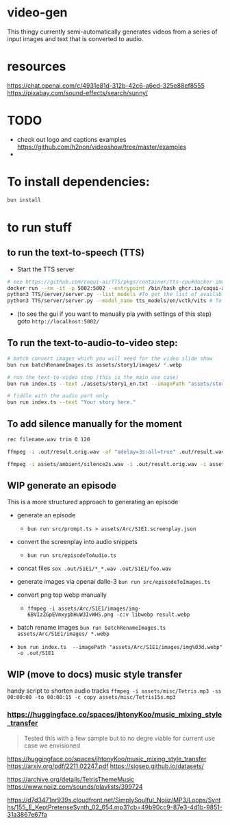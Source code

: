 # video-gen

This thingy currently semi-automatically generates videos from a series of input images and text that is converted to audio.

# resources

https://chat.openai.com/c/4931e81d-312b-42c6-a6ed-325e88ef8555
https://pixabay.com/sound-effects/search/sunny/


# TODO

- check out logo and captions examples https://github.com/h2non/videoshow/tree/master/examples
- 
# To install dependencies:

```bash
bun install
```

# to run stuff


## to run the text-to-speech (TTS)

- Start the TTS server

```bash
# see https://github.com/coqui-ai/TTS/pkgs/container/tts-cpu#docker-image
docker run --rm -it -p 5002:5002 --entrypoint /bin/bash ghcr.io/coqui-ai/tts-cpu
python3 TTS/server/server.py --list_models #To get the list of available models
python3 TTS/server/server.py --model_name tts_models/en/vctk/vits # To start a server
```

- (to see the gui if you want to manually pla ywith settings of this step) goto `http://localhost:5002/`


## To run the text-to-audio-to-video step:

```bash
# batch convert images which you will need for the video slide show
bun run batchRenameImages.ts assets/story1/images/ *.webp

# run the text-to-video step (this is the main use case)
bun run index.ts --text ./assets/story1_en.txt --imagePath "assets/story1/images/img%03d.webp" -o .out

# fiddle with the audio part only
bun run index.ts --text "Your story here."
```

## To add silence manually for the moment

```bash
rec filename.wav trim 0 120 

ffmpeg -i .out/result.orig.wav -af "adelay=3s:all=true" .out/result.wav

ffmpeg -i assets/ambient/silence2s.wav -i .out/result.orig.wav -i assets/ambient/silence10s.wav -filter_complex "[0:a][1:a][2:a]concat=n=3:v=0:a=1[a]" -map "[a]" .out/result.wav

```

## WIP generate an episode

This is a more structured approach to generating an episode

- generate an episode 
    - `bun run src/prompt.ts > assets/Arc/S1E1.screenplay.json`
- convert the screenplay into audio snippets
    - `bun run src/episodeToAudio.ts `
- concat files `sox .out/S1E1/*_*.wav .out/S1E1/foo.wav`

- generate images via openai dalle-3 `bun run src/episodeToImages.ts`

- convert png top webp manually 
    - `ffmpeg -i assets/Arc/S1E1/images/img-6BVIzZGpEVmxypbHuW3IvWHS.png -c:v libwebp result.webp`
- batch rename images `bun run batchRenameImages.ts assets/Arc/S1E1/images/ *.webp`

- `bun run index.ts  --imagePath "assets/Arc/S1E1/images/img%03d.webp" -o .out/S1E1`

## WIP (move to docs) music style transfer

handy script to shorten audio tracks
`ffmpeg -i assets/misc/Tetris.mp3 -ss 00:00:00 -to 00:00:15 -c copy assets/misc/Tetris15s.mp3`

### https://huggingface.co/spaces/jhtonyKoo/music_mixing_style_transfer

> Tested this with a few sample but to no degre viable for current use case we envisioned



https://huggingface.co/spaces/jhtonyKoo/music_mixing_style_transfer
https://arxiv.org/pdf/2211.02247.pdf
https://sigsep.github.io/datasets/

https://archive.org/details/TetrisThemeMusic
https://www.noiiz.com/sounds/playlists/399724

https://d7d3471nr939s.cloudfront.net/SimplySoulful_Noiiz/MP3/Loops/Synths/155_E_KeptPretenseSynth_02_654.mp3?cb=49b90cc9-87e3-4d1b-9851-31a3867e67fa